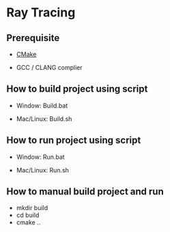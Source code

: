 # Ray Tracing

## Prerequisite

- [CMake](https://cmake.org/download/)

- GCC / CLANG complier

## How to build project using script

- Window: Build.bat

- Mac/Linux: Build.sh

## How to run project using script

- Window: Run.bat

- Mac/Linux: Run.sh

## How to manual build project and run

- mkdir build
- cd build
- cmake ..
